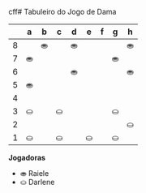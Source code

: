 cff# Tabuleiro do Jogo de Dama

|   | a | b | c | d | e | f | g | h |
|---|---|---|---|---|---|---|---|---|
| 8 |   | ⛂ |   | ⛂ |   |  |   | ⛂ |
| 7 | ⛂ |   | |   |	 |   | ⛂ |   |
| 6 |   |  	|   |⛂  |   |  |   | ⛂ |
| 5 |  ⛂ |   |  	 |   |   |   |  |   |
| 4 |   |   |   |  		 |   |  	 |   |   |
| 3 | ⛀	 |	   | ⛀ |   |  |   | ⛀ |   |
| 2 |   |  |   |  |   |  |   | ⛀ |
| 1 | ⛀ |   | ⛀ |   | ⛀ |   | ⛀ |   |

**Jogadoras**


- ⛂ Raiele
- ⛀ Darlene